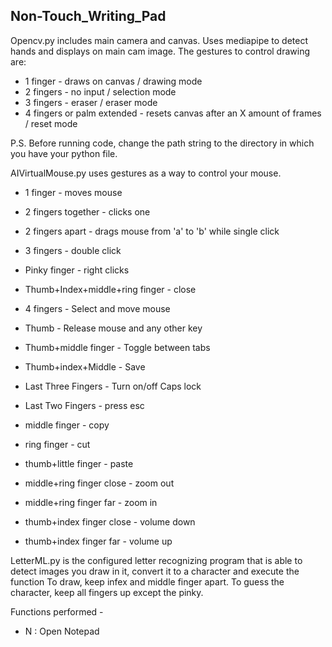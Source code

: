 ## Non-Touch_Writing_Pad

Opencv.py includes main camera and canvas. Uses mediapipe to detect hands and displays on main cam image. The gestures to control drawing are:
- 1 finger - draws on canvas / drawing mode
- 2 fingers - no input / selection mode
- 3 fingers - eraser / eraser mode
- 4 fingers or palm extended - resets canvas after an X amount of frames / reset mode

P.S. Before running code, change the path string to the directory in which you have your python file. 


AIVirtualMouse.py uses gestures as a way to control your mouse.
- 1 finger - moves mouse
- 2 fingers together - clicks one
- 2 fingers apart - drags mouse from 'a' to 'b' while single click
- 3 fingers - double click
- Pinky finger - right clicks

- Thumb+Index+middle+ring finger - close

- 4 fingers - Select and move mouse
- Thumb - Release mouse and any other key 
- Thumb+middle finger - Toggle between tabs
- Thumb+index+Middle - Save
- Last Three Fingers - Turn on/off Caps lock
- Last Two Fingers - press esc
- middle finger - copy
- ring finger - cut
- thumb+little finger - paste
- middle+ring finger close - zoom out
- middle+ring finger far - zoom in
- thumb+index finger close - volume down
- thumb+index finger far - volume up


LetterML.py is the configured letter recognizing program that is able to detect images you draw in it, convert it to a character and execute the function
To draw, keep infex and middle finger apart. To guess the character, keep all fingers up except the pinky.

Functions performed - 
- N : Open Notepad




